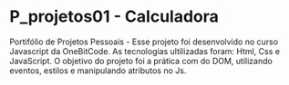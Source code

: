 # P_projetos01 - Calculadora
Portifólio de Projetos Pessoais - 
Esse projeto foi desenvolvido no curso Javascript da OneBitCode. 
As tecnologias ultilizadas foram: Html, Css e JavaScript.
O objetivo do projeto foi a prática com do DOM, utilizando eventos, estilos e manipulando atributos no Js.
